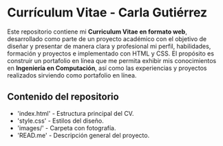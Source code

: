 # Currículum Vitae - Carla Gutiérrez

Este repositorio contiene mi **Curriculum Vitae en formato web**, desarrollado como parte de un proyecto académico con el objetivo de diseñar y presentar de manera clara y profesional mi perfil, habilidades, formación y proyectos e implementado con HTML y CSS.
El propósito es construir un portafolio en línea que me permita exhibir mis conocimientos en **Ingeniería en Computación**, así como las experiencias y proyectos realizados sirviendo como portafolio en línea.

## Contenido del repositorio
* 'index.html' - Estructura principal del CV.
* 'style.css' - Estilos del diseño.
* 'images/' - Carpeta con fotografía.
* 'READ.me' - Descripción general del proyecto.

